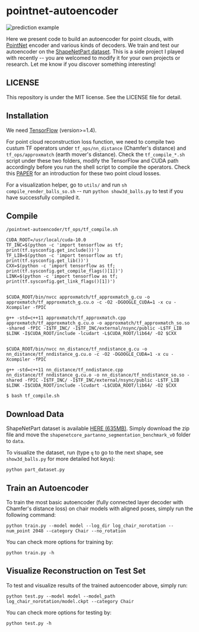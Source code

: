 # pointnet-autoencoder

![prediction example](https://github.com/charlesq34/pointnet-autoencoder/blob/master/doc/teaser.jpg)

Here we present code to build an autoencoder for point clouds, with <a href="https://github.com/charlesq34/pointnet">PointNet</a> encoder and various kinds of decoders. We train and test our autoencoder on the <a href="https://cs.stanford.edu/~ericyi/project_page/part_annotation/index.html" target="_blank">ShapeNetPart dataset</a>. This is a side project I played with recently -- you are welcomed to modify it for your own projects or research. Let me know if you discover something interesting!

## LICENSE
This repository is under the MIT license. See the LICENSE file for detail.

## Installation
We need <a href="https://www.tensorflow.org/install/" target="_blank">TensorFlow</a> (version>=1.4).

For point cloud reconstruction loss function, we need to compile two custum TF operators under `tf_ops/nn_distance` (Chamfer's distance) and `tf_ops/approxmatch` (earth mover's distance). Check the `tf_compile_*.sh` script under these two folders, modify the TensorFlow and CUDA path accordingly before you run the shell script to compile the operators. Check this <a href="https://arxiv.org/abs/1612.00603" target="_blank">PAPER</a> for an introduction for these two point cloud losses.

For a visualization helper, go to `utils/` and run `sh compile_render_balls_so.sh` -- run `python show3d_balls.py` to test if you have successfully compiled it.


## Compile
`/pointnet-autoencoder/tf_ops/tf_compile.sh`

	CUDA_ROOT=/usr/local/cuda-10.0
	TF_INC=$(python -c 'import tensorflow as tf; print(tf.sysconfig.get_include())')
	TF_LIB=$(python -c 'import tensorflow as tf; print(tf.sysconfig.get_lib())')
	CXX=$(python -c 'import tensorflow as tf; print(tf.sysconfig.get_compile_flags()[1])')
	LINK=$(python -c 'import tensorflow as tf; print(tf.sysconfig.get_link_flags()[1])')


	$CUDA_ROOT/bin/nvcc approxmatch/tf_approxmatch_g.cu -o approxmatch/tf_approxmatch_g.cu.o -c -O2 -DGOOGLE_CUDA=1 -x cu -Xcompiler -fPIC

	g++ -std=c++11 approxmatch/tf_approxmatch.cpp approxmatch/tf_approxmatch_g.cu.o -o approxmatch/tf_approxmatch_so.so -shared -fPIC -I$TF_INC/ -I$TF_INC/external/nsync/public -L$TF_LIB $LINK -I$CUDA_ROOT/include -lcudart -L$CUDA_ROOT/lib64/ -O2 $CXX


	$CUDA_ROOT/bin/nvcc nn_distance/tf_nndistance_g.cu -o nn_distance/tf_nndistance_g.cu.o -c -O2 -DGOOGLE_CUDA=1 -x cu -Xcompiler -fPIC

	g++ -std=c++11 nn_distance/tf_nndistance.cpp nn_distance/tf_nndistance_g.cu.o -o nn_distance/tf_nndistance_so.so -shared -fPIC -I$TF_INC/ -I$TF_INC/external/nsync/public -L$TF_LIB $LINK -I$CUDA_ROOT/include -lcudart -L$CUDA_ROOT/lib64/ -O2 $CXX

`$ bash tf_compile.sh`



## Download Data
ShapeNetPart dataset is available <a href="https://shapenet.cs.stanford.edu/media/shapenetcore_partanno_segmentation_benchmark_v0.zip" target="_blank">HERE (635MB)</a>. Simply download the zip file and move the `shapenetcore_partanno_segmentation_benchmark_v0` folder to `data`.

To visualize the dataset, run (type `q` to go to the next shape, see `show3d_balls.py` for more detailed hot keys):

    python part_dataset.py

## Train an Autoencoder
To train the most basic autoencoder (fully connected layer decoder with Chamfer's distance loss) on chair models with aligned poses, simply run the following command:

    python train.py --model model --log_dir log_chair_norotation --num_point 2048 --category Chair --no_rotation

You can check more options for training by:

    python train.py -h

## Visualize Reconstruction on Test Set
To test and visualize results of the trained autoencoder above, simply run:

    python test.py --model model --model_path log_chair_norotation/model.ckpt --category Chair

You can check more options for testing by:
    
    python test.py -h

